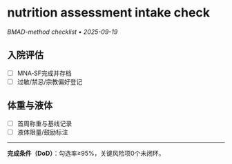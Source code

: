 # nutrition assessment intake check

_BMAD-method checklist • 2025-09-19_

## 入院评估

- [ ] MNA‑SF完成并存档
- [ ] 过敏/禁忌/宗教偏好登记

## 体重与液体

- [ ] 首周称重与基线记录
- [ ] 液体限量/鼓励标注

---

**完成条件（DoD）**：勾选率≥95%，关键风险项0个未闭环。
